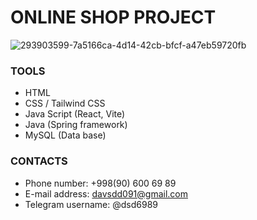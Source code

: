 # ONLINE SHOP PROJECT


![293903599-7a5166ca-4d14-42cb-bfcf-a47eb59720fb](https://github.com/user-attachments/assets/2a329538-30f6-4c79-a5ee-533dfa72c294)

### TOOLS
- HTML
- CSS / Tailwind CSS
- Java Script (React, Vite)
- Java (Spring framework)
- MySQL (Data base)

### CONTACTS
- Phone number: +998(90) 600 69 89
- E-mail address: davsdd091@gmail.com
- Telegram username: @dsd6989

